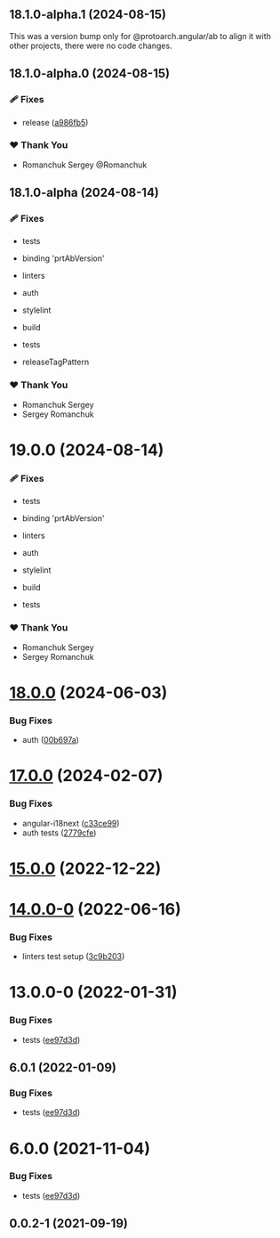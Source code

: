 ## 18.1.0-alpha.1 (2024-08-15)

This was a version bump only for @protoarch.angular/ab to align it with other projects, there were no code changes.

## 18.1.0-alpha.0 (2024-08-15)

### 🩹 Fixes

-   release ([a986fb5](https://github.com/protoarch/angular/commit/a986fb5))

### ❤️ Thank You

-   Romanchuk Sergey @Romanchuk

## 18.1.0-alpha (2024-08-14)

### 🩹 Fixes

-   tests

-   binding 'prtAbVersion'

-   linters

-   auth

-   stylelint

-   build

-   tests

-   releaseTagPattern

### ❤️ Thank You

-   Romanchuk Sergey
-   Sergey Romanchuk

# 19.0.0 (2024-08-14)

### 🩹 Fixes

-   tests

-   binding 'prtAbVersion'

-   linters

-   auth

-   stylelint

-   build

-   tests

### ❤️ Thank You

-   Romanchuk Sergey
-   Sergey Romanchuk

# [18.0.0](https://github.com/protoarch/angular/compare/v18.0.0-1...v18.0.0) (2024-06-03)

### Bug Fixes

-   auth ([00b697a](https://github.com/protoarch/angular/commit/00b697a971fe58089e5e48abb61300debc6eec2c))

# [17.0.0](https://github.com/protoarch/angular/compare/v14.1.2...v17.0.0) (2024-02-07)

### Bug Fixes

-   angular-i18next ([c33ce99](https://github.com/protoarch/angular/commit/c33ce996ae42b4f495ad7b6eafeb45a78760393a))
-   auth tests ([2779cfe](https://github.com/protoarch/angular/commit/2779cfeb8a7eb859fb5f8e9f2d165603fa225df2))

# [15.0.0](https://github.com/protoarch/angular/compare/v14.1.2...v15.0.0) (2022-12-22)

# [14.0.0-0](https://github.com/protoarch/angular/compare/v13.1.0...v14.0.0-0) (2022-06-16)

### Bug Fixes

-   linters test setup ([3c9b203](https://github.com/protoarch/angular/commit/3c9b203cb21b9be569eb3f546190dfcfa6102214))

# 13.0.0-0 (2022-01-31)

### Bug Fixes

-   tests ([ee97d3d](https://github.com/protoarch/angular/commit/ee97d3d9ea52efff2488d797e26b915b0e71a39a))

## 6.0.1 (2022-01-09)

### Bug Fixes

-   tests ([ee97d3d](https://github.com/protoarch/angular/commit/ee97d3d9ea52efff2488d797e26b915b0e71a39a))

# 6.0.0 (2021-11-04)

### Bug Fixes

-   tests ([ee97d3d](https://github.com/protoarch/angular/commit/ee97d3d9ea52efff2488d797e26b915b0e71a39a))

## 0.0.2-1 (2021-09-19)
